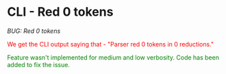 # CLI - Red 0 tokens
_BUG: Red 0 tokens_

<span style="color:red">We get the CLI output saying that - "Parser red 0 tokens in 0 reductions."</span>

<span style="color:green">Feature wasn't implemented for medium and low verbosity. Code has been added to fix the issue.</span>
